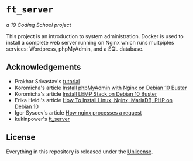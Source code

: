# ```ft_server```
*a 19 Coding School project*

This project is an introduction to system administration. Docker is used to install a complete web server running on Nginx which runs multpiples services: Wordpress, phpMyAdmin, and a SQL database.

## Acknowledgements

- Prakhar Srivastav's [tutorial](https://docker-curriculum.com/)
- Koromicha's article [Install phpMyAdmin with Nginx on Debian 10 Buster](https://kifarunix.com/install-phpmyadmin-with-nginx-on-debian-10-buster/)
- Koromicha's article [Install LEMP Stack on Debian 10 Buster](https://kifarunix.com/install-lemp-stack-on-debian-10-buster/)
- Erika Heidi's article [How To Install Linux, Nginx, MariaDB, PHP on Debian 10](https://kifarunix.com/install-phpmyadmin-with-nginx-on-debian-10-buster/)
- Igor Sysoev's article [How nginx processes a request](https://nginx.org/en/docs/http/request_processing.html)
- kukinpower's [ft_server](https://github.com/kukinpower/ft_server)

## License

Everything in this repository is released under the [Unlicense](https://github.com/maxdesalle/42/blob/main/LICENSE).

